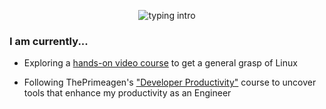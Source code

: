<p align="center">
<img src="https://readme-typing-svg.herokuapp.com?color=08CE90&center=true&vCenter=true&lines=Hello+there!;My+name's+Clovis!;I+study+Computer+Science;" alt="typing intro">
</p>

### I am currently...
- Exploring a <a href="https://www.youtube.com/playlist?list=PLtK75qxsQaMLZSo7KL-PmiRarU7hrpnwK">hands-on video course</a> to get a general grasp of Linux

- Following ThePrimeagen's <a href="https://frontendmasters.com/courses/developer-productivity/">"Developer Productivity"</a> course to uncover tools that enhance my productivity as an Engineer

<!--
### Upcoming endeavours
- Following ThePrimeagen's <a href="https://frontendmasters.com/courses/developer-productivity/">"Developer Productivity"</a> course to uncover tools to make myself a more productive Engineer
- Set up **i3**, **Tmux**, and **Fzf** on my personal machine
--->
